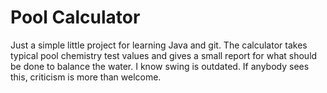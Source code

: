 # Pool Calculator
Just a simple little project for learning Java and git. The calculator takes typical pool chemistry test
values and gives a small report for what should be done to balance the water. I know swing is outdated. If anybody sees this, criticism 
is more than welcome.